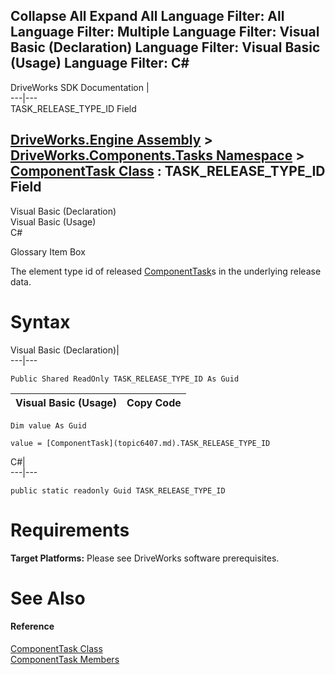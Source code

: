        

 Collapse All Expand All  Language Filter: All  Language Filter: Multiple  Language Filter: Visual Basic (Declaration) Language Filter: Visual Basic (Usage) Language Filter: C#  
---  
DriveWorks SDK Documentation  |   
---|---  
TASK_RELEASE_TYPE_ID Field   
  
[DriveWorks.Engine Assembly](topic2156.md) > [DriveWorks.Components.Tasks Namespace](topic6391.md) > [ComponentTask Class](topic6407.md) : TASK_RELEASE_TYPE_ID Field  
---  
  
Visual Basic (Declaration)    
Visual Basic (Usage)    
C# 

Glossary Item Box

The element type id of released [ComponentTask](topic6407.md)s in the underlying release data. 

# Syntax

Visual Basic (Declaration)|   
---|---  
      
    
    Public Shared ReadOnly TASK_RELEASE_TYPE_ID As Guid  
  
Visual Basic (Usage)| Copy Code  
---|---  
      
    
    Dim value As Guid
     
    value = [ComponentTask](topic6407.md).TASK_RELEASE_TYPE_ID  
  
C#|   
---|---  
      
    
    public static readonly Guid TASK_RELEASE_TYPE_ID  
  
# Requirements

**Target Platforms:** Please see DriveWorks software prerequisites.

# See Also

#### Reference

[ComponentTask Class](topic6407.md)   
[ComponentTask Members](topic6408.md)


